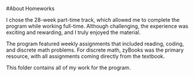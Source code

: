 #About Homeworks

I chose the 28-week part-time track, which allowed me to complete the program while working full-time. Although challenging, the experience was exciting and rewarding, and I truly enjoyed the material.

The program featured weekly assignments that included reading, coding, and discrete math problems. For discrete math, zyBooks was the primary resource, with all assignments coming directly from the textbook.

This folder contains all of my work for the program.
